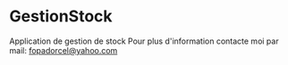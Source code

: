# GestionStock
Application de gestion de stock
Pour plus d'information contacte moi par mail: fopadorcel@yahoo.com
